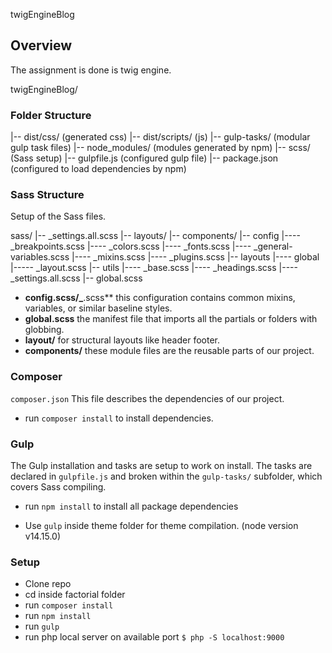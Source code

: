 twigEngineBlog

## Overview
The assignment is done is twig engine.

twigEngineBlog/ 
### Folder Structure
|-- dist/css/  (generated css) 
|-- dist/scripts/  (js)
|-- gulp-tasks/ (modular gulp task files)
|-- node_modules/  (modules generated by npm)
|-- scss/  (Sass setup)
|-- gulpfile.js  (configured gulp file)
|-- package.json  (configured to load dependencies by npm)

### Sass Structure
Setup of the Sass files.

sass/
  |-- _settings.all.scss
  |-- layouts/
  |-- components/
  |-- config
  |---- _breakpoints.scss
  |---- _colors.scss
  |---- _fonts.scss
  |---- _general-variables.scss
  |---- _mixins.scss
  |---- _plugins.scss
  |-- layouts
  |---- global
  |----- _layout.scss
  |-- utils
  |---- _base.scss
  |---- _headings.scss
  |---- _settings.all.scss
  |-- global.scss

* **config.scss/_**.scss** this configuration contains common mixins, variables, or similar baseline styles.
* **global.scss**  the manifest file that imports all the partials or folders with globbing.
* **layout/**  for structural layouts like header footer.
* **components/** these module files are the reusable parts of our project.

### Composer
`composer.json` This file describes the dependencies of our project.
- run `composer install` to install dependencies.

### Gulp 
The Gulp installation and tasks are setup to work on install. The tasks are declared in `gulpfile.js` and broken within the `gulp-tasks/` subfolder, which covers Sass compiling.

- run `npm install` to install all package dependencies

- Use `gulp` inside theme folder for theme compilation. (node version v14.15.0)

### Setup
- Clone repo
- cd inside factorial folder
- run `composer install`
- run `npm install`
- run `gulp`
- run php local server on available port `$ php -S localhost:9000` 

